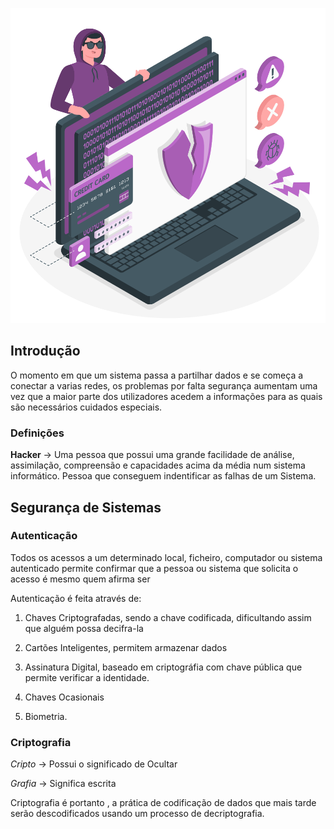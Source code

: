 
![Cyber](pics/Cyber.svg)


## Introdução
 
O momento em que um sistema passa a partilhar dados e se começa a conectar a varias redes, os problemas por falta segurança aumentam uma vez que a maior parte dos utilizadores acedem a informações para as quais são necessários cuidados especiais.

### Definições

**Hacker** -> Uma pessoa que possui uma grande facilidade de análise, assimilação, compreensão e capacidades acima da média num sistema informático. Pessoa que conseguem indentificar as falhas de um Sistema.

## Segurança de Sistemas

### Autenticação

Todos os acessos a um determinado local, ficheiro, computador ou sistema autenticado permite confirmar que a pessoa ou sistema que solicita o acesso é mesmo quem afirma ser

Autenticação é feita através de: 

1.  Chaves Criptografadas, sendo a chave codificada, dificultando assim que alguém possa decifra-la

2.  Cartões Inteligentes, permitem armazenar dados

3.  Assinatura Digital, baseado em criptográfia com chave pública que permite verificar a identidade.

4.  Chaves Ocasionais

5. Biometria.

### Criptografia

*Cripto* -> Possui o significado de Ocultar

*Grafia* -> Significa escrita

Criptografia é portanto , a prática de codificação de dados que mais tarde serão descodificados usando um processo de decriptografia.

